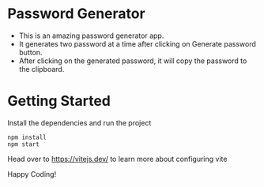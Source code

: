 # Password Generator

- This is an amazing password generator app.
- It generates two password at a time after clicking on Generate password button.
- After clicking on the generated password, it will copy the password to the clipboard.

# Getting Started

Install the dependencies and run the project

```
npm install
npm start
```

Head over to https://vitejs.dev/ to learn more about configuring vite

Happy Coding!
